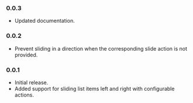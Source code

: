 ### 0.0.3
* Updated documentation.

### 0.0.2
* Prevent sliding in a direction when the corresponding slide action is not provided.

### 0.0.1
* Initial release.
* Added support for sliding list items left and right with configurable actions.
